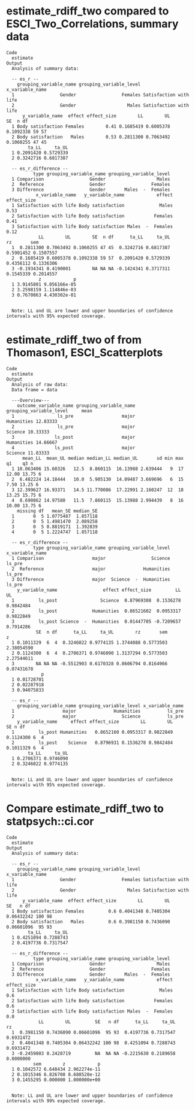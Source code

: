 # estimate_rdiff_two compared to ESCI_Two_Correlations, summary data

    Code
      estimate
    Output
      Analysis of summary data:
      
      -- es_r --
        grouping_variable_name grouping_variable_level        x_variable_name
      1                 Gender                 Females Satisfaction with life
      2                 Gender                   Males Satisfaction with life
          y_variable_name  effect effect_size        LL        UL        SE  n df
      1 Body satisfaction Females        0.41 0.1685419 0.6005378 0.1092338 59 57
      2 Body satisfaction   Males        0.53 0.2811300 0.7063492 0.1060255 47 45
            ta_LL     ta_UL
      1 0.2091420 0.5729339
      2 0.3242716 0.6817387
      
      -- es_r_difference --
              type grouping_variable_name grouping_variable_level
      1 Comparison                 Gender                   Males
      2  Reference                 Gender                 Females
      3 Difference                 Gender       Males  -  Females
               x_variable_name   y_variable_name            effect effect_size
      1 Satisfaction with life Body satisfaction             Males        0.53
      2 Satisfaction with life Body satisfaction           Females        0.41
      3 Satisfaction with life Body satisfaction Males  -  Females        0.12
                LL        UL        SE  n df      ta_LL     ta_UL        rz       sem
      1  0.2811300 0.7063492 0.1060255 47 45  0.3242716 0.6817387 0.5901452 0.1507557
      2  0.1685419 0.6005378 0.1092338 59 57  0.2091420 0.5729339 0.4356112 0.1336306
      3 -0.1934341 0.4190001        NA NA NA -0.1424341 0.3717311 0.1545339 0.2014557
                z            p
      1 3.9145801 9.056166e-05
      2 3.2598159 1.114846e-03
      3 0.7670863 4.430302e-01
      
      
      Note: LL and UL are lower and upper boundaries of confidence intervals with 95% expected coverage.

# estimate_rdiff_two of from Thomason1, ESCI_Scatterplots

    Code
      estimate
    Output
      Analysis of raw data:
      Data frame = data
      
      ---Overview---
        outcome_variable_name grouping_variable_name grouping_variable_level     mean
      1                ls_pre                  major              Humanities 12.83333
      2                ls_pre                  major                 Science 10.33333
      3               ls_post                  major              Humanities 14.66667
      4               ls_post                  major                 Science 11.83333
          mean_LL  mean_UL median median_LL median_UL       sd min max    q1    q3 n
      1 10.063406 15.60326   12.5  8.860115  16.13988 2.639444   9  17 12.00 13.75 6
      2  6.482224 14.18444   10.0  5.905130  14.09487 3.669696   6  15  7.50 13.25 6
      3 12.399627 16.93371   14.5 11.770086  17.22991 2.160247  12  18 13.25 15.75 6
      4  8.690862 14.97580   11.5  7.860115  15.13988 2.994439   8  16 10.00 13.75 6
        missing df   mean_SE median_SE
      1       0  5 1.0775487  1.857118
      2       0  5 1.4981470  2.089258
      3       0  5 0.8819171  1.392839
      4       0  5 1.2224747  1.857118
      
      -- es_r_difference --
              type grouping_variable_name grouping_variable_level x_variable_name
      1 Comparison                  major                 Science          ls_pre
      2  Reference                  major              Humanities          ls_pre
      3 Difference                  major  Science  -  Humanities          ls_pre
        y_variable_name                 effect effect_size         LL        UL
      1         ls_post                Science  0.87969308  0.1536278 0.9842484
      2         ls_post             Humanities  0.86521602  0.0953317 0.9822849
      3         ls_post Science  -  Humanities  0.01447705 -0.7209657 0.7914286
               SE  n df      ta_LL     ta_UL        rz       sem          z
      1 0.1011329  6  4  0.3246022 0.9774135 1.3744088 0.5773503 2.38054590
      2 0.1124300  6  4  0.2706371 0.9746090 1.3137294 0.5773503 2.27544611
      3        NA NA NA -0.5512903 0.6170328 0.0606794 0.8164966 0.07431678
                 p
      1 0.01728701
      2 0.02287918
      3 0.94075833
      
      -- es_r --
        grouping_variable_name grouping_variable_level x_variable_name
      1                  major              Humanities          ls_pre
      2                  major                 Science          ls_pre
        y_variable_name     effect effect_size        LL        UL        SE n df
      1         ls_post Humanities   0.8652160 0.0953317 0.9822849 0.1124300 6  4
      2         ls_post    Science   0.8796931 0.1536278 0.9842484 0.1011329 6  4
            ta_LL     ta_UL
      1 0.2706371 0.9746090
      2 0.3246022 0.9774135
      
      
      Note: LL and UL are lower and upper boundaries of confidence intervals with 95% expected coverage.

# Compare estimate_rdiff_two to statpsych::ci.cor

    Code
      estimate
    Output
      Analysis of summary data:
      
      -- es_r --
        grouping_variable_name grouping_variable_level        x_variable_name
      1                 Gender                 Females Satisfaction with life
      2                 Gender                   Males Satisfaction with life
          y_variable_name  effect effect_size        LL        UL         SE   n df
      1 Body satisfaction Females         0.6 0.4041348 0.7405304 0.06432242 100 98
      2 Body satisfaction   Males         0.6 0.3981150 0.7436090 0.06601096  95 93
            ta_LL     ta_UL
      1 0.4251094 0.7288743
      2 0.4197736 0.7317547
      
      -- es_r_difference --
              type grouping_variable_name grouping_variable_level
      1 Comparison                 Gender                   Males
      2  Reference                 Gender                 Females
      3 Difference                 Gender       Males  -  Females
               x_variable_name   y_variable_name            effect effect_size
      1 Satisfaction with life Body satisfaction             Males         0.6
      2 Satisfaction with life Body satisfaction           Females         0.6
      3 Satisfaction with life Body satisfaction Males  -  Females         0.0
                LL        UL         SE   n df      ta_LL     ta_UL        rz
      1  0.3981150 0.7436090 0.06601096  95 93  0.4197736 0.7317547 0.6931472
      2  0.4041348 0.7405304 0.06432242 100 98  0.4251094 0.7288743 0.6931472
      3 -0.2459803 0.2428719         NA  NA NA -0.2215630 0.2189658 0.0000000
              sem        z            p
      1 0.1042572 6.648434 2.962274e-11
      2 0.1015346 6.826708 8.688528e-12
      3 0.1455295 0.000000 1.000000e+00
      
      
      Note: LL and UL are lower and upper boundaries of confidence intervals with 99% expected coverage.

